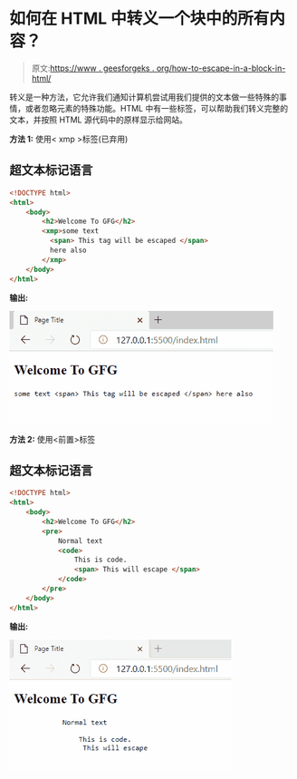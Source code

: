 # 如何在 HTML 中转义一个块中的所有内容？

> 原文:[https://www . geesforgeks . org/how-to-escape-in-a-block-in-html/](https://www.geeksforgeeks.org/how-to-escape-everything-in-a-block-in-html/)

转义是一种方法，它允许我们通知计算机尝试用我们提供的文本做一些特殊的事情，或者忽略元素的特殊功能。HTML 中有一些标签，可以帮助我们转义完整的文本，并按照 HTML 源代码中的原样显示给网站。

**方法 1:** 使用< xmp >标签(已弃用)

## 超文本标记语言

```html
<!DOCTYPE html>
<html>
    <body>
        <h2>Welcome To GFG</h2>
        <xmp>some text 
          <span> This tag will be escaped </span> 
          here also
        </xmp>
    </body>
</html>
```

**输出:**

![](img/6a6864cbe196e758cc97cd90373b357c.png)

**方法 2:** 使用<前置>标签

## 超文本标记语言

```html
<!DOCTYPE html>
<html>
    <body>
        <h2>Welcome To GFG</h2>
        <pre>
            Normal text
            <code>
                This is code.
                <span> This will escape </span>
            </code>
        </pre>
    </body>
</html>
```

**输出:**

![](img/fba677be8977c8fc633ffc72a11735f3.png)